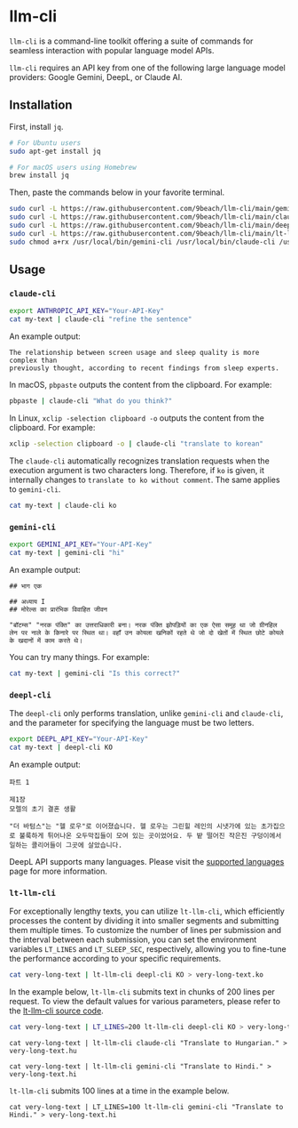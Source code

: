 # llm-cli

`llm-cli` is a command-line toolkit offering a suite of commands for seamless interaction with popular language model APIs.

`llm-cli` requires an API key from one of the following large language model providers: Google Gemini, DeepL, or Claude AI.

## Installation

First, install `jq`.

```sh
# For Ubuntu users
sudo apt-get install jq

# For macOS users using Homebrew
brew install jq
```

Then, paste the commands below in your favorite terminal.

```sh
sudo curl -L https://raw.githubusercontent.com/9beach/llm-cli/main/gemini-cli -o /usr/local/bin/gemini-cli
sudo curl -L https://raw.githubusercontent.com/9beach/llm-cli/main/claude-cli -o /usr/local/bin/claude-cli
sudo curl -L https://raw.githubusercontent.com/9beach/llm-cli/main/deepl-cli -o /usr/local/bin/deepl-cli
sudo curl -L https://raw.githubusercontent.com/9beach/llm-cli/main/lt-llm-cli -o /usr/local/bin/lt-llm-cli
sudo chmod a+rx /usr/local/bin/gemini-cli /usr/local/bin/claude-cli /usr/local/bin/deepl-cli /usr/local/bin/lt-llm-cli
```

## Usage

### `claude-cli`

```sh
export ANTHROPIC_API_KEY="Your-API-Key"
cat my-text | claude-cli "refine the sentence"
```

An example output:

```text
The relationship between screen usage and sleep quality is more complex than 
previously thought, according to recent findings from sleep experts.
```

In macOS, `pbpaste` outputs the content from the clipboard. For example:

```sh
pbpaste | claude-cli "What do you think?"
```

In Linux, `xclip -selection clipboard -o` outputs the content from the clipboard. For example:

```sh
xclip -selection clipboard -o | claude-cli "translate to korean"
```

The `claude-cli` automatically recognizes translation requests when the execution argument is two characters long. Therefore, if `ko` is given, it internally changes to `translate to ko without comment`. The same applies to `gemini-cli`.

```sh
cat my-text | claude-cli ko
```

### `gemini-cli`

```sh
export GEMINI_API_KEY="Your-API-Key"
cat my-text | gemini-cli "hi"
```

An example output:

```text
## भाग एक

## अध्याय I
## मोरेल्स का प्रारंभिक विवाहित जीवन

"बॉटम्स" "नरक पंक्ति" का उत्तराधिकारी बना। नरक पंक्ति झोपड़ियों का एक ऐसा समूह था जो ग्रीनहिल लेन पर नाले के किनारे पर स्थित था। वहाँ उन कोयला खनिकों रहते थे जो दो खेतों में स्थित छोटे कोयले के खदानों में काम करते थे।
```

You can try many things. For example:

```sh
cat my-text | gemini-cli "Is this correct?"
```

### `deepl-cli`

The `deepl-cli` only performs translation, unlike `gemini-cli` and `claude-cli`, and the parameter for specifying the language must be two letters.

```sh
export DEEPL_API_KEY="Your-API-Key"
cat my-text | deepl-cli KO
```

An example output:

```text
파트 1

제1장
모렐의 초기 결혼 생활

"더 바텀스"는 "헬 로우"로 이어졌습니다. 헬 로우는 그린힐 레인의 시냇가에 있는 초가집으로 불룩하게 튀어나온 오두막집들이 모여 있는 곳이었어요. 두 밭 떨어진 작은진 구덩이에서 일하는 콜리어들이 그곳에 살았습니다.
```

DeepL API supports many languages. Please visit the [supported languages](https://developers.deepl.com/docs/resources/supported-languages) page for more information.

### `lt-llm-cli`

For exceptionally lengthy texts, you can utilize `lt-llm-cli`, which efficiently processes the content by dividing it into smaller segments and submitting them multiple times. To customize the number of lines per submission and the interval between each submission, you can set the environment variables `LT_LINES` and `LT_SLEEP_SEC`, respectively, allowing you to fine-tune the performance according to your specific requirements.

```sh
cat very-long-text | lt-llm-cli deepl-cli KO > very-long-text.ko
```

In the example below, `lt-llm-cli` submits text in chunks of 200 lines per request. To view the default values for various parameters, please refer to the [lt-llm-cli source code](https://github.com/9beach/llm-cli/blob/main/lt-llm-cli#L12).

```sh
cat very-long-text | LT_LINES=200 lt-llm-cli deepl-cli KO > very-long-text.ko
```

```text
cat very-long-text | lt-llm-cli claude-cli "Translate to Hungarian." > very-long-text.hu
```

```text
cat very-long-text | lt-llm-cli gemini-cli "Translate to Hindi." > very-long-text.hi
```

`lt-llm-cli` submits 100 lines at a time in the example below.

```text
cat very-long-text | LT_LINES=100 lt-llm-cli gemini-cli "Translate to Hindi." > very-long-text.hi
```
